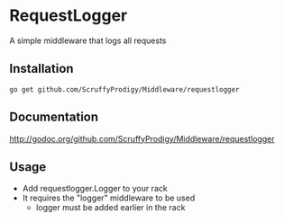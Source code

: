 # RequestLogger
A simple middleware that logs all requests

## Installation
`go get github.com/ScruffyProdigy/Middleware/requestlogger`

##  Documentation
http://godoc.org/github.com/ScruffyProdigy/Middleware/requestlogger

## Usage

* Add requestlogger.Logger to your rack
* It requires the "logger" middleware to be used
	* logger must be added earlier in the rack
